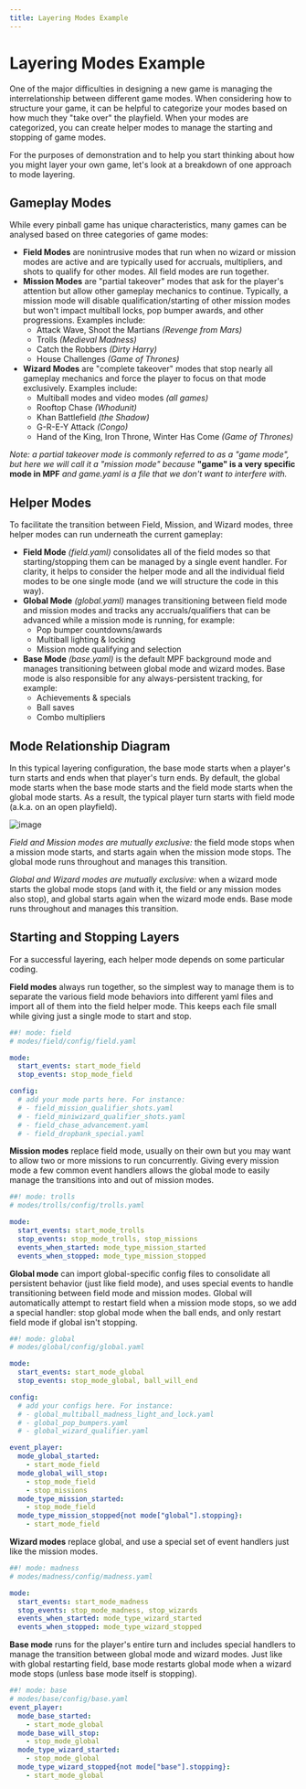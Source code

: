 ```yaml
---
title: Layering Modes Example
---
```


# Layering Modes Example


One of the major difficulties in designing a new game is managing the
interrelationship between different game modes. When considering how to
structure your game, it can be helpful to categorize your modes based on
how much they "take over" the playfield. When your modes are
categorized, you can create helper modes to manage the starting and
stopping of game modes.

For the purposes of demonstration and to help you start thinking about
how you might layer your own game, let's look at a breakdown of one
approach to mode layering.

## Gameplay Modes

While every pinball game has unique characteristics, many games can be
analysed based on three categories of game modes:

* **Field Modes** are nonintrusive modes that run when no wizard or
    mission modes are active and are typically used for accruals,
    multipliers, and shots to qualify for other modes. All field modes
    are run together.
* **Mission Modes** are "partial takeover" modes that ask for the
    player's attention but allow other gameplay mechanics to continue.
    Typically, a mission mode will disable qualification/starting of
    other mission modes but won't impact multiball locks, pop bumper
    awards, and other progressions. Examples include:
    * Attack Wave, Shoot the Martians *(Revenge from Mars)*
    * Trolls *(Medieval Madness)*
    * Catch the Robbers *(Dirty Harry)*
    * House Challenges *(Game of Thrones)*
* **Wizard Modes** are "complete takeover" modes that stop nearly
    all gameplay mechanics and force the player to focus on that mode
    exclusively. Examples include:
    * Multiball modes and video modes *(all games)*
    * Rooftop Chase *(Whodunit)*
    * Khan Battlefield *(the Shadow)*
    * G-R-E-Y Attack *(Congo)*
    * Hand of the King, Iron Throne, Winter Has Come *(Game of
        Thrones)*

*Note: a partial takeover mode is commonly referred to as a "game
mode", but here we will call it a "mission mode" because* **"game"
is a very specific mode in MPF** *and game.yaml is a file that we don't
want to interfere with.*

## Helper Modes

To facilitate the transition between Field, Mission, and Wizard modes,
three helper modes can run underneath the current gameplay:

* **Field Mode** *(field.yaml)* consolidates all of the field modes so
    that starting/stopping them can be managed by a single event
    handler. For clarity, it helps to consider the helper mode and all
    the individual field modes to be one single mode (and we will
    structure the code in this way).
* **Global Mode** *(global.yaml)* manages transitioning between field
    mode and mission modes and tracks any accruals/qualifiers that can
    be advanced while a mission mode is running, for example:
    * Pop bumper countdowns/awards
    * Multiball lighting & locking
    * Mission mode qualifying and selection
* **Base Mode** *(base.yaml)* is the default MPF background mode and
    manages transitioning between global mode and wizard modes. Base
    mode is also responsible for any always-persistent tracking, for
    example:
    * Achievements & specials
    * Ball saves
    * Combo multipliers

## Mode Relationship Diagram

In this typical layering configuration, the base mode starts when a
player's turn starts and ends when that player's turn ends. By
default, the global mode starts when the base mode starts and the field
mode starts when the global mode starts. As a result, the typical player
turn starts with field mode (a.k.a. on an open playfield).

![image](images/mode_layering.png)

*Field and Mission modes are mutually exclusive:* the field mode stops
when a mission mode starts, and starts again when the mission mode
stops. The global mode runs throughout and manages this transition.

*Global and Wizard modes are mutually exclusive:* when a wizard mode
starts the global mode stops (and with it, the field or any mission
modes also stop), and global starts again when the wizard mode ends.
Base mode runs throughout and manages this transition.

## Starting and Stopping Layers

For a successful layering, each helper mode depends on some particular
coding.

**Field modes** always run together, so the simplest way to manage them
is to separate the various field mode behaviors into different yaml
files and import all of them into the field helper mode. This keeps each
file small while giving just a single mode to start and stop.

``` yaml
##! mode: field
# modes/field/config/field.yaml

mode:
  start_events: start_mode_field
  stop_events: stop_mode_field

config:
  # add your mode parts here. For instance:
  # - field_mission_qualifier_shots.yaml
  # - field_miniwizard_qualifier_shots.yaml
  # - field_chase_advancement.yaml
  # - field_dropbank_special.yaml
```

**Mission modes** replace field mode, usually on their own but you may
want to allow two or more missions to run concurrently. Giving every
mission mode a few common event handlers allows the global mode to
easily manage the transitions into and out of mission modes.

``` yaml
##! mode: trolls
# modes/trolls/config/trolls.yaml

mode:
  start_events: start_mode_trolls
  stop_events: stop_mode_trolls, stop_missions
  events_when_started: mode_type_mission_started
  events_when_stopped: mode_type_mission_stopped
```

**Global mode** can import global-specific config files to consolidate
all persistent behavior (just like field mode), and uses special events
to handle transitioning between field mode and mission modes. Global
will automatically attempt to restart field when a mission mode stops,
so we add a special handler: stop global mode when the ball ends, and
only restart field mode if global isn't stopping.

``` yaml
##! mode: global
# modes/global/config/global.yaml

mode:
  start_events: start_mode_global
  stop_events: stop_mode_global, ball_will_end

config:
  # add your configs here. For instance:
  # - global_multiball_madness_light_and_lock.yaml
  # - global_pop_bumpers.yaml
  # - global_wizard_qualifier.yaml

event_player:
  mode_global_started:
    - start_mode_field
  mode_global_will_stop:
    - stop_mode_field
    - stop_missions
  mode_type_mission_started:
    - stop_mode_field
  mode_type_mission_stopped{not mode["global"].stopping}:
    - start_mode_field
```

**Wizard modes** replace global, and use a special set of event handlers
just like the mission modes.

``` yaml
##! mode: madness
# modes/madness/config/madness.yaml

mode:
  start_events: start_mode_madness
  stop_events: stop_mode_madness, stop_wizards
  events_when_started: mode_type_wizard_started
  events_when_stopped: mode_type_wizard_stopped
```

**Base mode** runs for the player's entire turn and includes special
handlers to manage the transition between global mode and wizard modes.
Just like with global restarting field, base mode restarts global mode
when a wizard mode stops (unless base mode itself is stopping).

``` yaml
##! mode: base
# modes/base/config/base.yaml
event_player:
  mode_base_started:
    - start_mode_global
  mode_base_will_stop:
    - stop_mode_global
  mode_type_wizard_started:
    - stop_mode_global
  mode_type_wizard_stopped{not mode["base"].stopping}:
    - start_mode_global
```
